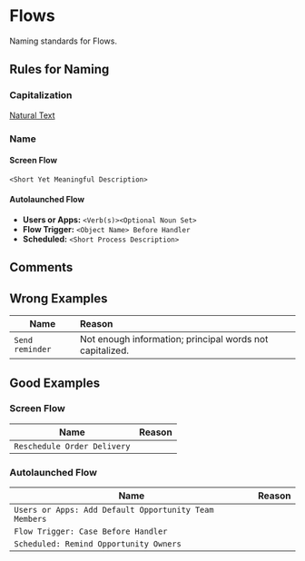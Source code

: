 # Flows

Naming standards for Flows.

## Rules for Naming

### Capitalization

[Natural Text](casing-styles.md#natural-text)

### Name

#### Screen Flow

```<Short Yet Meaningful Description>```

#### Autolaunched Flow

- **Users or Apps:** ```<Verb(s)><Optional Noun Set>```
- **Flow Trigger:** ```<Object Name> Before Handler ```
- **Scheduled:** ```<Short Process Description>```

## Comments

## Wrong Examples

| Name | Reason |
|------|:-------|
| ```Send reminder``` | Not enough information; principal words not capitalized. |

## Good Examples

### Screen Flow

| Name | Reason |
|------|:-------|
| ```Reschedule Order Delivery``` ||

### Autolaunched Flow

| Name | Reason |
|------|:-------|
| ```Users or Apps: Add Default Opportunity Team Members``` ||
| ```Flow Trigger: Case Before Handler``` ||
| ```Scheduled: Remind Opportunity Owners``` ||
